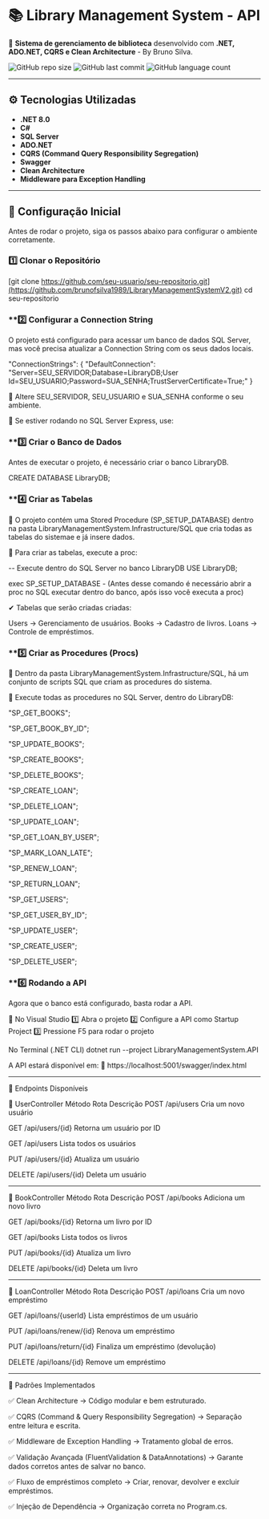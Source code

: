 # 📚 Library Management System - API

🚀 **Sistema de gerenciamento de biblioteca** desenvolvido com **.NET, ADO.NET, CQRS e Clean Architecture** - By Bruno Silva.

![GitHub repo size](https://img.shields.io/github/repo-size/brunofsilva1989/LibraryManagementSystem?style=for-the-badge)
![GitHub last commit](https://img.shields.io/github/last-commit/brunofsilva1989/LibraryManagementSystem?style=for-the-badge)
![GitHub language count](https://img.shields.io/github/languages/count/brunofsilva1989/LibraryManagementSystem?style=for-the-badge)

---

## ⚙️ **Tecnologias Utilizadas**
- **.NET 8.0**
- **C#**
- **SQL Server**
- **ADO.NET**
- **CQRS (Command Query Responsibility Segregation)**
- **Swagger**
- **Clean Architecture**
- **Middleware para Exception Handling**

---

## 🚀 **Configuração Inicial**

Antes de rodar o projeto, siga os passos abaixo para configurar o ambiente corretamente.

### **1️⃣ Clonar o Repositório**

[git clone https://github.com/seu-usuario/seu-repositorio.git](https://github.com/brunofsilva1989/LibraryManagementSystemV2.git)
cd seu-repositorio

### **2️⃣ Configurar a Connection String
O projeto está configurado para acessar um banco de dados SQL Server, mas você precisa atualizar a Connection String com os seus dados locais.

"ConnectionStrings": {
  "DefaultConnection": "Server=SEU_SERVIDOR;Database=LibraryDB;User Id=SEU_USUARIO;Password=SUA_SENHA;TrustServerCertificate=True;"
}

🔹 Altere SEU_SERVIDOR, SEU_USUARIO e SUA_SENHA conforme o seu ambiente.

🔹 Se estiver rodando no SQL Server Express, use:

### **3️⃣ Criar o Banco de Dados

Antes de executar o projeto, é necessário criar o banco LibraryDB.

CREATE DATABASE LibraryDB;

### **4️⃣ Criar as Tabelas

📂 O projeto contém uma Stored Procedure (SP_SETUP_DATABASE) dentro na pasta LibraryManagementSystem.Infrastructure/SQL que cria todas as tabelas do sistemae e já insere dados.

📌 Para criar as tabelas, execute a proc:

-- Execute dentro do SQL Server no banco LibraryDB
USE LibraryDB;

exec SP_SETUP_DATABASE - (Antes desse comando é necessário abrir a proc no SQL executar dentro do banco, após isso você executa a proc)

✔ Tabelas que serão criadas criadas:

Users → Gerenciamento de usuários.
Books → Cadastro de livros.
Loans → Controle de empréstimos.

### **5️⃣ Criar as Procedures (Procs)
📂 Dentro da pasta LibraryManagementSystem.Infrastructure/SQL, há um conjunto de scripts SQL que criam as procedures do sistema.

🔹 Execute todas as procedures no SQL Server, dentro do LibraryDB:

"SP_GET_BOOKS";

"SP_GET_BOOK_BY_ID";

"SP_UPDATE_BOOKS";

"SP_CREATE_BOOKS";

"SP_DELETE_BOOKS";

"SP_CREATE_LOAN";

"SP_DELETE_LOAN";

"SP_UPDATE_LOAN";

"SP_GET_LOAN_BY_USER";

"SP_MARK_LOAN_LATE";

"SP_RENEW_LOAN";

"SP_RETURN_LOAN";

"SP_GET_USERS";

"SP_GET_USER_BY_ID";

"SP_UPDATE_USER";

"SP_CREATE_USER";

"SP_DELETE_USER";

### **6️⃣ Rodando a API

Agora que o banco está configurado, basta rodar a API.

🔹 No Visual Studio
1️⃣ Abra o projeto
2️⃣ Configure a API como Startup Project
3️⃣ Pressione F5 para rodar o projeto

No Terminal (.NET CLI)
dotnet run --project LibraryManagementSystem.API

A API estará disponível em:
📌 https://localhost:5001/swagger/index.html

***********************************************

🎯 Endpoints Disponíveis

🔹 UserController
Método	Rota	Descrição
POST	/api/users	Cria um novo usuário

GET	/api/users/{id}	Retorna um usuário por ID

GET	/api/users	Lista todos os usuários

PUT	/api/users/{id}	Atualiza um usuário

DELETE	/api/users/{id}	Deleta um usuário

***********************************************

🔹 BookController
Método	Rota	Descrição
POST	/api/books	Adiciona um novo livro

GET	/api/books/{id}	Retorna um livro por ID

GET	/api/books	Lista todos os livros

PUT	/api/books/{id}	Atualiza um livro

DELETE	/api/books/{id}	Deleta um livro

***********************************************

🔹 LoanController
Método	Rota	Descrição
POST	/api/loans	Cria um novo empréstimo

GET	/api/loans/{userId}	Lista empréstimos de um usuário

PUT	/api/loans/renew/{id}	Renova um empréstimo

PUT	/api/loans/return/{id}	Finaliza um empréstimo (devolução)

DELETE	/api/loans/{id}	Remove um empréstimo


**************************************************************

📌 Padrões Implementados

✅ Clean Architecture → Código modular e bem estruturado.

✅ CQRS (Command & Query Responsibility Segregation) → Separação entre leitura e escrita.

✅ Middleware de Exception Handling → Tratamento global de erros.

✅ Validação Avançada (FluentValidation & DataAnnotations) → Garante dados corretos antes de salvar no banco.

✅ Fluxo de empréstimos completo → Criar, renovar, devolver e excluir empréstimos.

✅ Injeção de Dependência → Organização correta no Program.cs.



